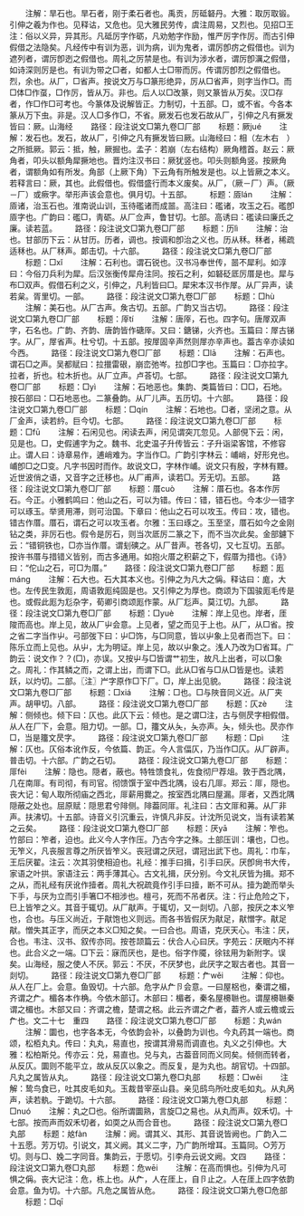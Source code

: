 <!-- { "loadSidebar": true } -->
　　注解：旱石也。旱石者，刚于柔石者也。禹贡，厉砥砮丹。大雅：取厉取锻。引伸之羲为作也。见释诂，又危也。见大雅民劳传，虞注周易，又烈也。见招□王注：俗以义异，异其形。凡砥厉字作砺，凡劝勉字作励，惟严厉字作厉。而古引伸假借之法隐矣。凡经传中有训为恶，训为病，训为鬼者，谓厉卽疠之假借也。训为遮列者，谓厉卽迾之假借也。周礼之厉禁是也。有训为涉水者，谓厉卽濿之假借，如诗深则厉是也。有训为带之□者，如都人士□带而厉。传谓厉卽烈之假借也。烈，余也。从厂，□省声。按说文万与□篆形绝异，厉从□省声，则字当作□。而□体□作虿，□作厉，皆从万。非也。后人以□改篆，则又篆皆从万矣。汉□存者，作□作□可考也。今篆体及说解皆正。力制切，十五部。□，或不省。今各本篆从万下虫。非是。汉人□多作□，不省。厥发石也发石故从厂，引伸之凡有撅发皆曰：厥。山海经
　　路径：段注说文□第九卷□厂部
　　标题：厥jué
　　注解：发石也。发石，故从厂，引伸之凡有撅发皆曰厥。山海经曰：相（左木右　）之所抵厥。郭云：抵，触，厥掘也。孟子：若崩（左右结构）厥角稽首。赵云：厥角者，叩头以额角犀撅地也。晋灼注汉书曰：厥犹竖也。叩头则额角竖。按厥角者，谓额角如有所发。角部（上厥下角）下云角有所触发是也。以上皆厥之本义。若释言曰：厥，其也。此假借也。假借盛行而本义废矣。从厂，（厥－厂）声。（厥－厂）或瘚字。举形声该会意也。俱月切。十五部。
　　标题：厱lán
　　注解：厱诸，治玉石也。淮南说山训，玉待礛诸而成噐。高注曰：礛诸，攻玉之石。礛卽厱字也。广韵曰：礛□，靑砺。从厂佥声，鲁甘切。七部。高诱曰：礛读曰廉氏之廉。读若蓝。
　　路径：段注说文□第九卷□厂部
　　标题：历lì
　　注解：治也。甘部历下云：从甘历。历者，调也。按调和卽治之义也。历从秝。秝者，稀疏适秝也。从厂秝声。郞击切。十六部。
　　路径：段注说文□第九卷□厂部
　　标题：□xǐ
　　注解：石利也。谓石锐也。汉书冯奉世传，噐不犀利。如淳曰：今俗刀兵利为犀。后汉张衡传犀舟注同。按石之利，如砮砭厎厉厝是也。犀与布□双声。假借石利之义，引伸之，凡利皆曰□。犀宋本汉书作屖。从厂异声，读若枲。胥里切。一部。
　　路径：段注说文□第九卷□厂部
　　标题：□hù
　　注解：美石也。从厂古声。矦古切。五部。广韵又当古切。
　　路径：段注说文□第九卷□厂部
　　标题：厗tí
　　注解：唐厗，石也。四字句。唐屖双声字，石名也。广韵、齐韵、唐韵皆作磄厗。又曰：鎕锑，火齐也。玉篇曰：屖古锑字。从厂，屖省声。杜兮切。十五部。按屖固辛声然则屖亦辛声也。葢古辛亦读如今西。
　　路径：段注说文□第九卷□厂部
　　标题：□lā
　　注解：石声也。谓石□之声。吴都赋曰：拉擸雷硍，崩峦弛岑。拉卽□字也。玉篇曰：□亦拉字。拉者，折也。柆木折也。从厂立声。卢荅切。七部。
　　路径：段注说文□第九卷□厂部
　　标题：□yì
　　注解：石地恶也。集韵、类篇皆曰：□□，石地。按石部曰：□石地恶也。二篆叠韵。从厂儿声。五历切。十六部。
　　路径：段注说文□第九卷□厂部
　　标题：□qín
　　注解：石地也。□者，坚闭之意。从厂金声，读若紟。巨今切。七部。
　　路径：段注说文□第九卷□厂部
　　标题：□fū
　　注解：石闲见也。闲读去声，闲见谓突兀忽见。人部俔下云：闲，见是也。□，史假逋字为之。魏书、北史温子升传皆云：子升诣梁客馆，不修容止。谓人曰：诗章易作，逋峭难为。字当作□。广韵引字林云：峬峭，好形皃也。峬卽□之□变。凡字书因时而作。故说文□，字林作峬。说文只有殷，字林有黫。近世波俏之语，又音字之迁移也。从厂甫声，读若□。芳无切。五部。
　　路径：段注说文□第九卷□厂部
　　标题：厝cuò
　　注解：厝石也。各本作厉石。今正。小雅鹤鸣曰：他山之石，可以为错。传曰：错，错石也。今本少一错字可以琢玉。举贤用滞，则可治国。下章曰：他山之石可以攻玉。传曰：攻，错也。错古作厝。厝石，谓石之可以攻玉者。尔雅：玉曰琢之。玉至坚，厝石如今之金刚钻之类，非厉石也。假令是厉石，则当次厎厉二篆之下，而不当次此矣。金部鑢下云：“错铜铁也，□亦当作厝。谓刬磢之。从厂昔声。苍各切，又七互切。五部。按许书厝与措错义皆别，而古多通用。如抱火厝之积薪之下，假厝为措也。《诗》曰：“佗山之石，可□为厝。”
　　路径：段注说文□第九卷□厂部
　　标题：厖mánɡ
　　注解：石大也。石大其本义也。引伸之为凡大之偁。释诂曰：庬，大也。左传民生敦厖，周语敦厖纯固是也。又引伸之为厚也。商颂为下国骏厖毛传是也。或假此厖为尨杂字，荀卿引商颂厖作蒙。从厂尨声。莫江切。九部。
　　路径：段注说文□第九卷□厂部
　　标题：□yuè
　　注解：岸上见也。岸者，厓陖而高也。岸上见，故从厂屮会意。上见者，望之而见于上也。从厂，从□省。按之省二字当作屮。弓部弢下曰：屮□饰，与□同意，皆以屮象上见者而岂下。曰：陈乐立而上见也。从屮，尢为明证。岸上见，故以屮象之。浅人乃改为□省耳。广韵云：说文作？？(□)，亦误。又按屮与□皆谓艹初生，故凡上出者，可以□象之。周礼：作其鳞之而，之谓上出，而谓下□。此从□省与□从□皆是也。读若跃，以灼切。二部。〖注〗屵字原作□下厂。□，岸上出见貌。
　　路径：段注说文□第九卷□厂部
　　标题：□xiá
　　注解：□也。□与陜音同义近。从厂夹声。胡甲切。八部。
　　路径：段注说文□第九卷□厂部
　　标题：仄zè
　　注解：侧倾也。倾下曰：仄也。此仄下云：倾也。是之谓□注，古与侧昃字相假借。从人在厂下，会意。阻力切。一部。□，籒文从夨，夨亦声。夨，倾头也。昃亦作□，当是籒文昃字。
　　路径：段注说文□第九卷□厂部
　　标题：□pì
　　注解：仄也。仄俗本讹作反，今依篇、韵正。今人言偪仄，乃当作□仄。从厂辟声。普击切。十六部。广韵之石切。
　　路径：段注说文□第九卷□厂部
　　标题：厞fèi
　　注解：隐也。隠者，蔽也。特牲馈食礼，佐食彻尸荐俎。敦于西北隅，几在南厞。有司彻，有司官。彻馈馔于室中西北隅，设右几厞。郑云：厞，隠也。丧大记：甸人取所彻庙之西北，厞薪用爨之。按室西北隅曰屋漏。厞者，又西北隅隠蔽之处也。屈原赋：隠思君兮陫侧。陫葢同厞。礼注曰：古文厞和茀。从厂非声。扶沸切。十五部。诗音义引沉重云，许慎凡非反。计沈所见说文，当有读若某之云矣。
　　路径：段注说文□第九卷□厂部
　　标题：厌yā
　　注解：笮也。竹部曰：笮者，迫也。此义今人字作压。乃古今字之殊。土部压训：壤也，□也。无笮义，凡丧服言尊之所厌皆笮义。丧冠谓之厌冠，谓冠出武下也。周礼：巾车，王后厌翟。注云：次其羽使相迫也。礼经：推手曰揖，引手曰厌。厌卽尙书大传，家语之叶拱。家语注云：两手薄其心。古文礼揖，厌分别。今文礼厌皆为揖。郑不之从，而礼经有厌讹作撎者。周礼大祝疏竟作引手曰撎，断不可从。撎为跪而举头下手，与厌为立而引手箸□不相涉也。檀弓，死而不吊者厌。注：行止危险之下，巳上皆笮之义。其音于辄切。从厂猒声。于辄切，又一剡切。八部，按厌之本义笮也，合也。与压义尚近，于猒饱也义则远。而各书皆假厌为猒足，猒憎字。猒足猒。憎失其正字，而厌之本义□知之矣。一曰合也。周语，克厌天心。韦注：厌，合也。韦注、汉书、叙传亦同。按苍颉篇云：伏合人心曰厌。字苑云：厌眠内不祥也。此合义之一端。□下云：寐而厌也，是也。俗字作魇，徐铉用为新附字。误矣。山海经，服之使人不厌。郭云：不厌，不厌梦也，此厌字之冣古者也。其音一剡切。
　　路径：段注说文□第九卷□厂部
　　标题：厃wěi
　　注解：仰也。从人在厂上。会意。鱼毁切。十六部。危字从厃卪会意。一曰屋梠也，秦谓之楣，齐谓之厃。楣各本作桷。今依木部订。木部曰：楣者，秦名屋櫋聮也。谓屋櫋聮秦谓之楣也。木部又曰：齐谓之檐，楚谓之梠。此云齐谓之厃者，葢齐人或云檐或云厃也。文二十七　重四
　　路径：段注说文□第九卷□厂部
　　标题：丸wán
　　注解：圜也，也字各本无，今依韵会补，以叠韵为训也。今丸药其一端也。商颂，松栢丸丸。传曰：丸丸，易直也，按谓其滑易而调直也。丸义之引伸也。大雅：松柏斯兑。传亦云：兑，易直也。兑与丸，古葢音同而义同矣。倾侧而转者，从反仄。圜则不能平立，故从反仄以象之。而反复，是为丸也。胡官切。十四部。凡丸之属皆从丸。
　　路径：段注说文□第九卷□丸部
　　标题：□wěi
　　注解：鸷鸟食已，吐其皮毛如丸。玉裁昔宰巫山县。亲见鸱鸟所吐皮毛如丸。从丸呙声，读若骫。于跪切。十六部。
　　路径：段注说文□第九卷□丸部
　　标题：□nuó
　　注解：丸之□也。俗所谓圜熟，言旋□之易也。从丸而声。奴禾切。十七部。按而声而奴禾切者，如耎之从而合音也。
　　路径：段注说文□第九卷□丸部
　　标题：奿fàn
　　注解：阙。谓其义、其形、其音说皆阙也。广韵入二十五愿。芳万切。引说文，其义阙。其义二字，乃广韵所增耳。玉篇同。○芳万切。则与□、婏二字同音。集韵云，于愿切。引李舟云说文阙。文四
　　路径：段注说文□第九卷□丸部
　　标题：危wēi
　　注解：在高而惧也。引伸为凡可惧之偁。丧大记注：危，栋上也。从厃，人在厓上，自卪止之。人在厓上四字依韵会意。鱼为切。十六部。凡危之属皆从危。
　　路径：段注说文□第九卷□危部
　　标题：□qī
